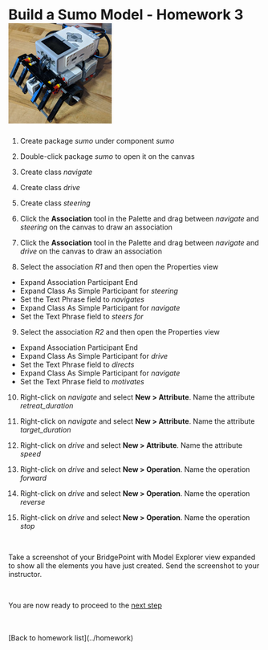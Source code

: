 # Build a Sumo Model - Homework 3  ![robot](../img/sumo_robot.jpg)  

1. Create package *sumo* under component *sumo*   

2. Double-click package *sumo* to open it on the canvas    

3. Create class *navigate*  

4. Create class *drive*  

5. Create class *steering*  

6. Click the **Association** tool in the Palette and drag between *navigate* and
*steering* on the canvas to draw an association   

7. Click the **Association** tool in the Palette and drag between *navigate* and
*drive* on the canvas to draw an association   

8. Select the association *R1* and then open the Properties view  
  * Expand Association Participant End
  * Expand Class As Simple Participant for *steering*  
  * Set the Text Phrase field to *navigates*  
  * Expand Class As Simple Participant for *navigate*  
  * Set the Text Phrase field to *steers for*  

9. Select the association *R2* and then open the Properties view  
  * Expand Association Participant End
  * Expand Class As Simple Participant for *drive*  
  * Set the Text Phrase field to *directs*  
  * Expand Class As Simple Participant for *navigate*  
  * Set the Text Phrase field to *motivates*  

10. Right-click on *navigate* and select **New > Attribute**. Name the attribute *retreat_duration*   

11. Right-click on *navigate* and select **New > Attribute**. Name the attribute *target_duration*   

12. Right-click on *drive* and select **New > Attribute**. Name the attribute *speed*   

13. Right-click on *drive* and select **New > Operation**. Name the operation *forward*   

14. Right-click on *drive* and select **New > Operation**. Name the operation *reverse*   

15. Right-click on *drive* and select **New > Operation**. Name the operation *stop*     

<br/>

Take a screenshot of your BridgePoint with Model Explorer view expanded to show all the 
elements you have just created.  Send the screenshot to your instructor.  

<br/>

You are now ready to proceed to the [next step](./sumo_create4.html)

<br/>
<br/>
[Back to homework list](../homework)  
